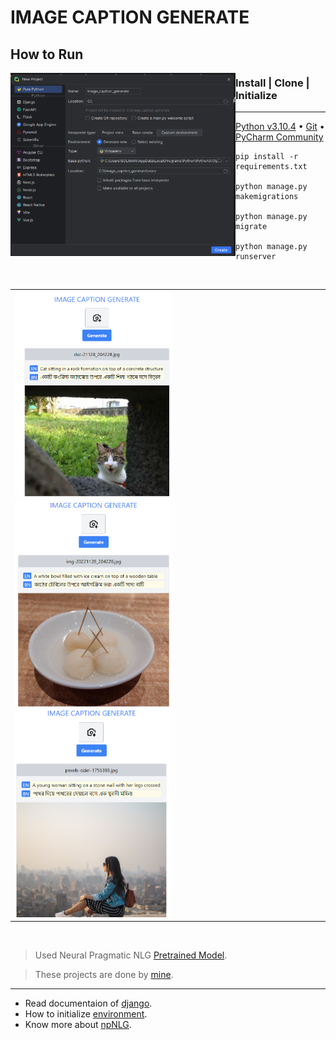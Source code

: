 # IMAGE CAPTION GENERATE

## How to Run

<img src="https://github.com/solimanhossain/image_caption_generate/blob/main/media/initialize.png?raw=true" alt="initialize" width="360" align="left"/>

### Install | Clone | Initialize

---

[Python v3.10.4](https://www.python.org/downloads/release/python-3104/) • [Git](https://git-scm.com/downloads) • [PyCharm Community](https://www.jetbrains.com/pycharm/download/other.html)

```
pip install -r requirements.txt

python manage.py makemigrations

python manage.py migrate

python manage.py runserver

```

<br>
<table>
    <tr>
        <td><img src="https://github.com/solimanhossain/image_caption_generate/blob/main/media/previews/output-sample-1.png?raw=true" alt="preview" width="252"/>
<img src="https://github.com/solimanhossain/image_caption_generate/blob/main/media/previews/output-sample-2.png?raw=true" alt="preview" width="250"/>
<img src="https://github.com/solimanhossain/image_caption_generate/blob/main/media/previews/output-sample-3.png?raw=true" alt="preview" width="250"/></td>
    </tr>
</table>

<br>

> Used Neural Pragmatic NLG [Pretrained Model](https://michael-franke.github.io/npNLG/08-grounded-LMs/08c-NIC-pretrained.html).

> These projects are done by [mine](https://github.com/solimanhossain/).

---

-   Read documentaion of [django](https://docs.djangoproject.com/).
-   How to initialize [environment](https://www.jetbrains.com/help/pycharm/creating-virtual-environment.html#env-requirements).
-   Know more about [npNLG](https://michael-franke.github.io/npNLG/00-organization/00a-overview.html).
